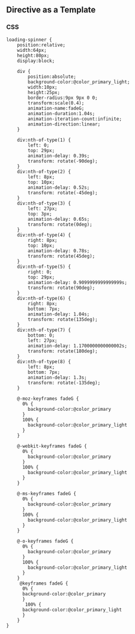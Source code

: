 ##  Directive as a Template

### CSS

    loading-spinner {
        position:relative;
        width:64px;
        height:80px;
        display:block;

        div {
            position:absolute;
            background-color:@color_primary_light;
            width:10px;
            height:25px;
            border-radius:9px 9px 0 0;
            transform:scale(0.4);
            animation-name:fadeG;
            animation-duration:1.04s;
            animation-iteration-count:infinite;
            animation-direction:linear;
        }

        div:nth-of-type(1) {
            left: 0;
            top: 29px;
            animation-delay: 0.39s;
            transform: rotate(-90deg);
        }
        div:nth-of-type(2) {
            left: 8px;
            top: 10px;
            animation-delay: 0.52s;
            transform: rotate(-45deg);
        }
        div:nth-of-type(3) {
            left: 27px;
            top: 3px;
            animation-delay: 0.65s;
            transform: rotate(0deg);
        }
        div:nth-of-type(4) {
            right: 8px;
            top: 10px;
            animation-delay: 0.78s;
            transform: rotate(45deg);
        }
        div:nth-of-type(5) {
            right: 0;
            top: 29px;
            animation-delay: 0.9099999999999999s;
            transform: rotate(90deg);
        }
        div:nth-of-type(6) {
            right: 8px;
            bottom: 7px;
            animation-delay: 1.04s;
            transform: rotate(135deg);
        }
        div:nth-of-type(7) {
            bottom: 0;
            left: 27px;
            animation-delay: 1.1700000000000002s;
            transform: rotate(180deg);
        }
        div:nth-of-type(8) {
            left: 8px;
            bottom: 7px;
            animation-delay: 1.3s;
            transform: rotate(-135deg);
        }

        @-moz-keyframes fadeG {
          0% {
            background-color:@color_primary
          }
          100% {
            background-color:@color_primary_light
          }
        }

        @-webkit-keyframes fadeG {
          0% {
            background-color:@color_primary
          }
          100% {
            background-color:@color_primary_light
          }
        }

        @-ms-keyframes fadeG {
          0% {
            background-color:@color_primary
          }
          100% {
            background-color:@color_primary_light
          }
        }

        @-o-keyframes fadeG {
          0% {
            background-color:@color_primary
          }
          100% {
            background-color:@color_primary_light
          }
        }
         @keyframes fadeG {
          0% {
          background-color:@color_primary
          }
           100% {
          background-color:@color_primary_light
          }
        }
    }
